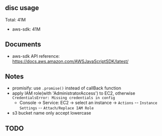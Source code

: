 ## disc usage
Total: 41M
- aws-sdk:  41M

## Documents
- aws-sdk API reference: https://docs.aws.amazon.com/AWSJavaScriptSDK/latest/

## Notes
- promisify: use `.promise()` instead of callBack function
- apply IAM role(with 'AdministratorAccess') to EC2, otherwise `CredentialsError: Missing credentials in config`
    - Console -> Service: EC2 -> select an instance -> `Actions` -- `Instance Settings` -- `Attach/Replace IAM Role`
- s3 bucket name only accept lowercase 
## TODO
